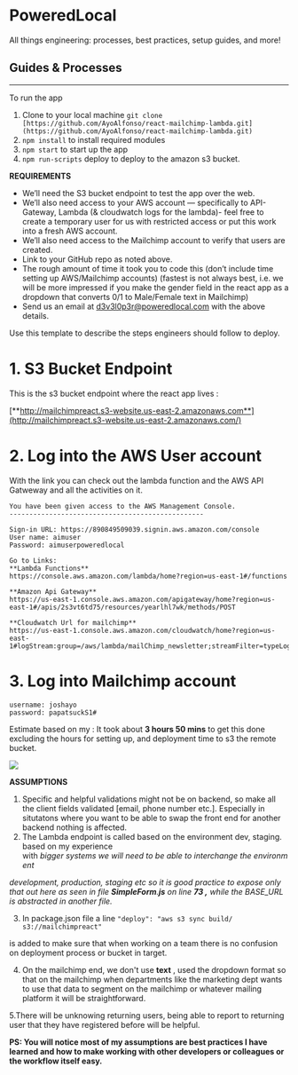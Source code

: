 

# PoweredLocal

All things engineering: processes, best practices, setup guides, and more!

## Guides & Processes

---

To run the app 

1. Clone to your local machine `git clone [https://github.com/AyoAlfonso/react-mailchimp-lambda.git](https://github.com/AyoAlfonso/react-mailchimp-lambda.git)`
2. `npm install` to install required modules
3. `npm start` to start up the app 
4. `npm run-scripts` deploy to deploy to the amazon s3 bucket.

**REQUIREMENTS**

- We’ll need the S3 bucket endpoint to test the app over the web.
- We’ll also need access to your AWS account — specifically to API-Gateway, Lambda (& cloudwatch logs for the lambda)- feel free to create a temporary user for us with restricted access or put this work into a fresh AWS account.
- We’ll also need access to the Mailchimp account to verify that users are created.
- Link to your GitHub repo as noted above.
- The rough amount of time it took you to code this (don’t include time setting up AWS/Mailchimp accounts) (fastest is not always best, i.e. we will be more impressed if you make the gender field in the react app as a dropdown that converts 0/1 to Male/Female text in Mailchimp)
- Send us an email at [d3v3l0p3r@poweredlocal.com](mailto:d3v3l0p3r@poweredlocal.com?subject=Coding%20Challenge%20from%20{insert%20your%20name%20here}&body=Hello%20please%20find%20access%20to%20review%20my%20work.%0D%0A%0D%0AS3%20Bucket:%20%0D%0AAWS%20login%20details:%20%0D%0AMailchimp%20login%20details%20%0D%0A%0D%0AGitHub%20repo%20link:%20%0D%0AHow%20long%20did%20it%20take%20you%20to%20complete%20this%20challenge?%0D%0A%0D%0) with the above details.

Use this template to describe the steps engineers should follow to deploy. 

# 1. S3 Bucket Endpoint

This is the s3 bucket endpoint where the react app lives :

[**http://mailchimpreact.s3-website.us-east-2.amazonaws.com**](http://mailchimpreact.s3-website.us-east-2.amazonaws.com/)

# 2. Log into the AWS User account

With the link you can check out the lambda function and the AWS API Gatweway and all the activities on it.

    You have been given access to the AWS Management Console.
    -------------------------------------------------
    
    Sign-in URL: https://890849509039.signin.aws.amazon.com/console
    User name: aimuser
    Password: aimuserpoweredlocal
    
    Go to Links:
    **Lambda Functions**
    https://console.aws.amazon.com/lambda/home?region=us-east-1#/functions
    
    **Amazon Api Gateway** 
    https://us-east-1.console.aws.amazon.com/apigateway/home?region=us-east-1#/apis/2s3vt6td75/resources/yearlhl7wk/methods/POST
    
    **Cloudwatch Url for mailchimp** 
    https://us-east-1.console.aws.amazon.com/cloudwatch/home?region=us-east-1#logStream:group=/aws/lambda/mailChimp_newsletter;streamFilter=typeLogStreamPrefix

# 3. Log into Mailchimp account

    username: joshayo
    password: papatsuckS1#

Estimate based on my :  It took about **3 hours 50 mins**  to get this done excluding the hours for setting up, and deployment time to s3 the remote bucket.

![](https://buildersbase-resources.s3.us-east-2.amazonaws.com/Screenshot+2019-09-20+at+8.58.10+PM.png)

**ASSUMPTIONS** 

1. Specific and helpful validations might not be on backend, so make all the client fields validated  [email, phone number etc.]. Especially in situtatons where you want to be able to swap the front end for another backend nothing is affected.
2. The Lambda endpoint is called based on the environment dev, staging. based on my experience with *bigger systems we will need to be able to interchange the environment*

*development, production, staging etc so it is good practice to expose only that out here as seen in file **SimpleForm**.**js** on line **73 ,** while the BASE_URL is abstracted in another file.*

3. In package.json file a line `"deploy": "aws s3 sync build/ s3://mailchimpreact"`

is added to make sure that when working on a team there is no confusion on deployment process or bucket in target.

4. On the mailchimp end, we don't use **text** , used the dropdown format so that on the mailchimp when departments like the marketing dept wants to use that data to segment on the mailchimp or whatever mailing platform it will be straightforward. 

5.There will be  unknowing returning users, being able to report to returning user that they have registered before will be helpful.


**PS: You will notice most of my assumptions are best practices I have learned and how to make working with other developers or colleagues or the workflow itself easy.**
